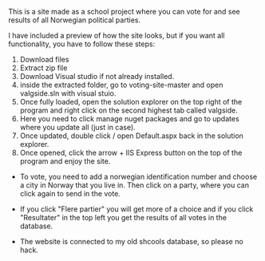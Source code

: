 This is a site made as a school project where you can vote for and see results of all Norwegian political parties.

I have included a preview of how the site looks, but if you want all functionality, you have to follow these steps:
  1. Download files
  2. Extract zip file
  3. Download Visual studio if not already installed.
  4. inside the extracted folder, go to voting-site-master and open valgside.sln with visual stuio.
  5. Once fully loaded, open the solution explorer on the top right of the program and right click on the second highest tab called valgside.
  6. Here you need to click manage nuget packages and go to updates where you update all (just in case).
  7. Once updated, double click / open Default.aspx back in the solution explorer.
  8. Once opened, click the arrow + IIS Express button on the top of the program and enjoy the site.

  * To vote, you need to add a norwegian identification number and choose a city in Norway that you live in.
    Then click on a party, where you can click again to send in the vote.

  * If you click "Flere partier" you will get more of a choice and if you click "Resultater" in the top left you get the results of all votes in the database.

  * The website is connected to my old shcools database, so please no hack.
